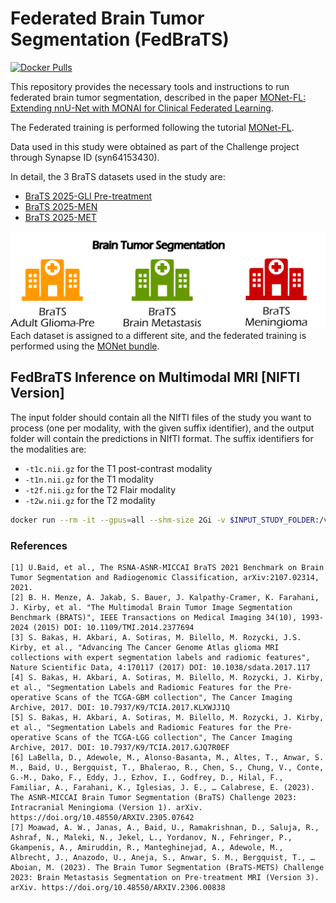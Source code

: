 # Federated Brain Tumor Segmentation (FedBraTS)

[![Docker Pulls](https://img.shields.io/docker/pulls/maiacloud/brats-x64-workstation-dgpu-linux-amd64)](https://hub.docker.com/r/maiacloud/brats-x64-workstation-dgpu-linux-amd64)

This repository provides the necessary tools and instructions to run federated brain tumor segmentation, described in the paper [MONet-FL: Extending nnU-Net with MONAI for Clinical Federated Learning](). 

The Federated training is performed following the tutorial [MONet-FL](https://github.com/SimoneBendazzoli93/MONet-Bundle/blob/main/MONet-FL.ipynb).


Data used in this study were obtained as part of the Challenge project through Synapse ID (syn64153430).

In detail, the 3 BraTS datasets used in the study are:
- [BraTS 2025-GLI Pre-treatment](https://www.synapse.org/Synapse:syn65773245)
- [BraTS 2025-MEN](https://www.synapse.org/Synapse:syn64952505)
- [BraTS 2025-MET](https://www.synapse.org/Synapse:syn64951882)

![](./images/Dataset.png)
Each dataset is assigned to a different site, and the federated training is performed using the [MONet bundle](https://github.com/SimoneBendazzoli93/MONet-Bundle).


## FedBraTS Inference on Multimodal MRI [NIFTI Version]

The input folder should contain all the NIfTI files of the study you want to process (one per modality, with the given suffix identifier), and the output folder will contain the predictions in NIfTI format.
The suffix identifiers for the modalities are:
- `-t1c.nii.gz` for the T1 post-contrast modality
- `-t1n.nii.gz` for the T1 modality
- `-t2f.nii.gz` for the T2 Flair modality
- `-t2w.nii.gz` for the T2 modality


```bash
docker run --rm -it --gpus=all --shm-size 2Gi -v $INPUT_STUDY_FOLDER:/var/holoscan/input -v $PREDICTIONS_FOLDER:/var/holoscan/output maiacloud/brats-x64-workstation-dgpu-linux-amd64:1.0-nifti
```

### References

    [1] U.Baid, et al., The RSNA-ASNR-MICCAI BraTS 2021 Benchmark on Brain Tumor Segmentation and Radiogenomic Classification, arXiv:2107.02314, 2021.
    [2] B. H. Menze, A. Jakab, S. Bauer, J. Kalpathy-Cramer, K. Farahani, J. Kirby, et al. "The Multimodal Brain Tumor Image Segmentation Benchmark (BRATS)", IEEE Transactions on Medical Imaging 34(10), 1993-2024 (2015) DOI: 10.1109/TMI.2014.2377694
    [3] S. Bakas, H. Akbari, A. Sotiras, M. Bilello, M. Rozycki, J.S. Kirby, et al., "Advancing The Cancer Genome Atlas glioma MRI collections with expert segmentation labels and radiomic features", Nature Scientific Data, 4:170117 (2017) DOI: 10.1038/sdata.2017.117
    [4] S. Bakas, H. Akbari, A. Sotiras, M. Bilello, M. Rozycki, J. Kirby, et al., "Segmentation Labels and Radiomic Features for the Pre-operative Scans of the TCGA-GBM collection", The Cancer Imaging Archive, 2017. DOI: 10.7937/K9/TCIA.2017.KLXWJJ1Q
    [5] S. Bakas, H. Akbari, A. Sotiras, M. Bilello, M. Rozycki, J. Kirby, et al., "Segmentation Labels and Radiomic Features for the Pre-operative Scans of the TCGA-LGG collection", The Cancer Imaging Archive, 2017. DOI: 10.7937/K9/TCIA.2017.GJQ7R0EF
    [6] LaBella, D., Adewole, M., Alonso-Basanta, M., Altes, T., Anwar, S. M., Baid, U., Bergquist, T., Bhalerao, R., Chen, S., Chung, V., Conte, G.-M., Dako, F., Eddy, J., Ezhov, I., Godfrey, D., Hilal, F., Familiar, A., Farahani, K., Iglesias, J. E., … Calabrese, E. (2023). The ASNR-MICCAI Brain Tumor Segmentation (BraTS) Challenge 2023: Intracranial Meningioma (Version 1). arXiv. https://doi.org/10.48550/ARXIV.2305.07642
    [7] Moawad, A. W., Janas, A., Baid, U., Ramakrishnan, D., Saluja, R., Ashraf, N., Maleki, N., Jekel, L., Yordanov, N., Fehringer, P., Gkampenis, A., Amiruddin, R., Manteghinejad, A., Adewole, M., Albrecht, J., Anazodo, U., Aneja, S., Anwar, S. M., Bergquist, T., … Aboian, M. (2023). The Brain Tumor Segmentation (BraTS-METS) Challenge 2023: Brain Metastasis Segmentation on Pre-treatment MRI (Version 3). arXiv. https://doi.org/10.48550/ARXIV.2306.00838

